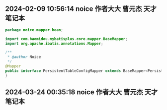 ## 2024-02-09 10:56:14 noice 作者大大 曹元杰 天才 笔记本

```java
package noice.mapper.bean;

import com.baomidou.mybatisplus.core.mapper.BaseMapper;
import org.apache.ibatis.annotations.Mapper;

/**
 * @author Noice
 */
@Mapper
public interface PersistentTableConfigMapper extends BaseMapper<PersistentTableConfigPo> {
}
```

## 2024-03-24 00:35:18 noice 作者大大 曹元杰 天才 笔记本

```java
```
